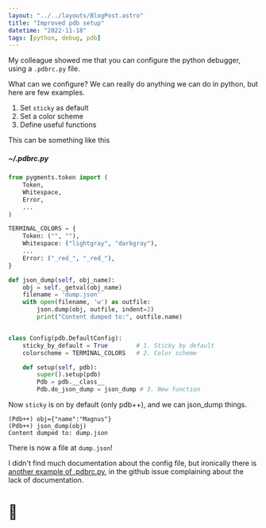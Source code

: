 ```yaml
---
layout: "../../layouts/BlogPost.astro"
title: "Improved pdb setup"
datetime: "2022-11-18"
tags: [python, debug, pdb]
---
```


My colleague showed me that you can configure the python debugger, using a `.pdbrc.py` file. 

What can we configure? We can really do anything we can do in python, but here are few examples. 

1. Set `sticky` as default
2. Set a color scheme
3. Define useful functions

This can be something like this

##### ~/.pdbrc.py
```python
from pygments.token import (
    Token,
    Whitespace,
    Error,
    ...
)

TERMINAL_COLORS = {
    Token: ("", ""),
    Whitespace: ("lightgray", "darkgray"),
    ...
    Error: ("_red_", "_red_"),
}

def json_dump(self, obj_name):
    obj = self._getval(obj_name)
    filename = 'dump.json'
    with open(filename, 'w') as outfile:
        json.dump(obj, outfile, indent=2)
        print("Content dumped to:", outfile.name)


class Config(pdb.DefaultConfig):
    sticky_by_default = True        # 1. Sticky by default
    colorscheme = TERMINAL_COLORS   # 2. Color scheme

    def setup(self, pdb):
        super().setup(pdb)
        Pdb = pdb.__class__
        Pdb.do_json_dump = json_dump # 3. New function
```

Now `sticky` is on by default (only pdb++), and we can json_dump things.
```
(Pdb++) obj={"name":"Magnus"}
(Pdb++) json_dump(obj)
Content dumped to: dump.json
```
There is now a file at `dump.json`!

I didn't find much documentation about the config file, but ironically there is [another example of .pdbrc.py](https://github.com/pdbpp/pdbpp/issues/36), in the github issue complaining about the lack of documentation.

# 🍉
